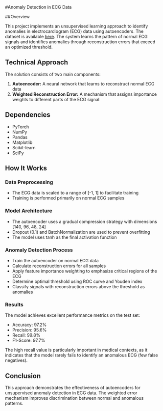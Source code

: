 #Anomaly Detection in ECG Data

##Overview

This project implements an unsupervised learning approach to identify anomalies in electrocardiogram (ECG) data using autoencoders. The dataset is available [here](https://www.kaggle.com/datasets/devavratatripathy/ecg-dataset/data). The system learns the pattern of normal ECG signals and identifies anomalies through reconstruction errors that exceed an optimized threshold.

## Technical Approach
The solution consists of two main components:

1. **Autoencoder:** A neural network that learns to reconstruct normal ECG data
2. **Weighted Reconstruction Error:** A mechanism that assigns importance weights to different parts of the ECG signal

## Dependencies

- PyTorch
- NumPy
- Pandas
- Matplotlib
- Scikit-learn
- SciPy

## How It Works

### Data Preprocessing

- The ECG data is scaled to a range of [-1, 1] to facilitate training
- Training is performed primarily on normal ECG samples

### Model Architecture

- The autoencoder uses a gradual compression strategy with dimensions [140, 96, 48, 24]
- Dropout (0.1) and BatchNormalization are used to prevent overfitting
- The model uses tanh as the final activation function

### Anomaly Detection Process

- Train the autoencoder on normal ECG data
- Calculate reconstruction errors for all samples
- Apply feature importance weighting to emphasize critical regions of the ECG
- Determine optimal threshold using ROC curve and Youden index
- Classify signals with reconstruction errors above the threshold as anomalies

### Results

The model achieves excellent performance metrics on the test set:

- Accuracy: 97.2%
- Precision: 95.6%
- Recall: 99.8%
- F1-Score: 97.7%

The high recall value is particularly important in medical contexts, as it indicates that the model rarely fails to identify an anomalous ECG (few false negatives).

## Conclusion
This approach demonstrates the effectiveness of autoencoders for unsupervised anomaly detection in ECG data. The weighted error mechanism improves discrimination between normal and anomalous patterns.